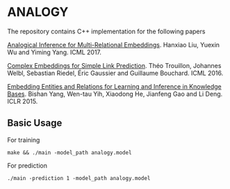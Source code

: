 # ANALOGY
The repository contains C++ implementation for the following papers

[Analogical Inference for Multi-Relational Embeddings](https://arxiv.org/abs/1705.02426). Hanxiao Liu, Yuexin Wu and Yiming Yang. ICML 2017.

[Complex Embeddings for Simple Link Prediction](http://proceedings.mlr.press/v48/trouillon16.pdf). Théo Trouillon, Johannes Welbl, Sebastian Riedel, Éric Gaussier and Guillaume Bouchard. ICML 2016.

[Embedding Entities and Relations for Learning and Inference in Knowledge Bases](https://www.microsoft.com/en-us/research/wp-content/uploads/2016/02/ICLR2015_updated.pdf). Bishan Yang, Wen-tau Yih, Xiaodong He, Jianfeng Gao and Li Deng. ICLR 2015.

## Basic Usage
For training
```
make && ./main -model_path analogy.model
```
For prediction
```
./main -prediction 1 -model_path analogy.model
```
